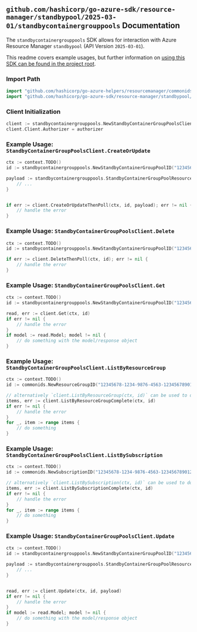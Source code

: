 
## `github.com/hashicorp/go-azure-sdk/resource-manager/standbypool/2025-03-01/standbycontainergrouppools` Documentation

The `standbycontainergrouppools` SDK allows for interaction with Azure Resource Manager `standbypool` (API Version `2025-03-01`).

This readme covers example usages, but further information on [using this SDK can be found in the project root](https://github.com/hashicorp/go-azure-sdk/tree/main/docs).

### Import Path

```go
import "github.com/hashicorp/go-azure-helpers/resourcemanager/commonids"
import "github.com/hashicorp/go-azure-sdk/resource-manager/standbypool/2025-03-01/standbycontainergrouppools"
```


### Client Initialization

```go
client := standbycontainergrouppools.NewStandbyContainerGroupPoolsClientWithBaseURI("https://management.azure.com")
client.Client.Authorizer = authorizer
```


### Example Usage: `StandbyContainerGroupPoolsClient.CreateOrUpdate`

```go
ctx := context.TODO()
id := standbycontainergrouppools.NewStandbyContainerGroupPoolID("12345678-1234-9876-4563-123456789012", "example-resource-group", "standbyContainerGroupPoolName")

payload := standbycontainergrouppools.StandbyContainerGroupPoolResource{
	// ...
}


if err := client.CreateOrUpdateThenPoll(ctx, id, payload); err != nil {
	// handle the error
}
```


### Example Usage: `StandbyContainerGroupPoolsClient.Delete`

```go
ctx := context.TODO()
id := standbycontainergrouppools.NewStandbyContainerGroupPoolID("12345678-1234-9876-4563-123456789012", "example-resource-group", "standbyContainerGroupPoolName")

if err := client.DeleteThenPoll(ctx, id); err != nil {
	// handle the error
}
```


### Example Usage: `StandbyContainerGroupPoolsClient.Get`

```go
ctx := context.TODO()
id := standbycontainergrouppools.NewStandbyContainerGroupPoolID("12345678-1234-9876-4563-123456789012", "example-resource-group", "standbyContainerGroupPoolName")

read, err := client.Get(ctx, id)
if err != nil {
	// handle the error
}
if model := read.Model; model != nil {
	// do something with the model/response object
}
```


### Example Usage: `StandbyContainerGroupPoolsClient.ListByResourceGroup`

```go
ctx := context.TODO()
id := commonids.NewResourceGroupID("12345678-1234-9876-4563-123456789012", "example-resource-group")

// alternatively `client.ListByResourceGroup(ctx, id)` can be used to do batched pagination
items, err := client.ListByResourceGroupComplete(ctx, id)
if err != nil {
	// handle the error
}
for _, item := range items {
	// do something
}
```


### Example Usage: `StandbyContainerGroupPoolsClient.ListBySubscription`

```go
ctx := context.TODO()
id := commonids.NewSubscriptionID("12345678-1234-9876-4563-123456789012")

// alternatively `client.ListBySubscription(ctx, id)` can be used to do batched pagination
items, err := client.ListBySubscriptionComplete(ctx, id)
if err != nil {
	// handle the error
}
for _, item := range items {
	// do something
}
```


### Example Usage: `StandbyContainerGroupPoolsClient.Update`

```go
ctx := context.TODO()
id := standbycontainergrouppools.NewStandbyContainerGroupPoolID("12345678-1234-9876-4563-123456789012", "example-resource-group", "standbyContainerGroupPoolName")

payload := standbycontainergrouppools.StandbyContainerGroupPoolResourceUpdate{
	// ...
}


read, err := client.Update(ctx, id, payload)
if err != nil {
	// handle the error
}
if model := read.Model; model != nil {
	// do something with the model/response object
}
```
